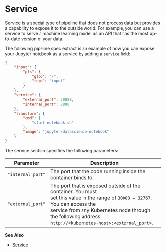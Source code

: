 # Service

Service is a special type of pipeline that does not process data but provides
a capability to expose it to the outside world. For example, you can use
a service to serve a machine learning model as an API that has the most
up-to-date version of your data.

The following pipeline spec extract is an example of how you can expose your
Jupyter notebook as a service by adding a `service` field:

```json
{
    "input": {
        "pfs": {
            "glob": "/",
            "repo": "input"
        }
    },
    "service": {
        "external_port": 30888,
        "internal_port": 8888
    },
    "transform": {
        "cmd": [
            "start-notebook.sh"
        ],
        "image": "jupyter/datascience-notebook"
    }
}
```

The service section specifies the following parameters:

| Parameter         | Description   |
| ----------------- | ------------- |
| `"internal_port"` | The port that the code running inside the container binds to. |
| `"external_port"` | The port that is exposed outside of the container. You must <br> set this value in the range of `30000 — 32767`. You can access the <br> service from any Kubernetes node through the following address: <br> `http://<kubernetes-host>:<external_port>`. |

**See Also**

- [Service](../../reference/pipeline_spec#service-alpha-feature-optional)
